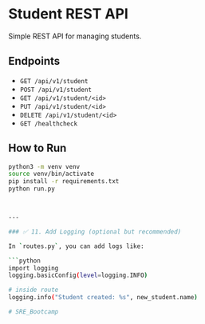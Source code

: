 # Student REST API

Simple REST API for managing students.

## Endpoints

- `GET /api/v1/student`
- `POST /api/v1/student`
- `GET /api/v1/student/<id>`
- `PUT /api/v1/student/<id>`
- `DELETE /api/v1/student/<id>`
- `GET /healthcheck`

## How to Run

```bash
python3 -m venv venv
source venv/bin/activate
pip install -r requirements.txt
python run.py



---

### ✅ 11. Add Logging (optional but recommended)

In `routes.py`, you can add logs like:

```python
import logging
logging.basicConfig(level=logging.INFO)

# inside route
logging.info("Student created: %s", new_student.name)

# SRE_Bootcamp
